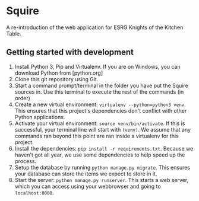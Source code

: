 # Squire
A re-introduction of the web application for ESRG Knights of the Kitchen Table.

## Getting started with development

1. Install Python 3, Pip and Virtualenv. If you are on Windows, you can download Python from [python.org]
1. Clone this git repository using Git.
1. Start a command prompt/terminal in the folder you have put the Squire sources in. Use this terminal to execute the rest of the commands (in order)
1. Create a new virtual environment: `virtualenv --python=python3 venv`. This ensures that this project's dependencies don't conflict with other Python applications.
1. Activate your virtual environment: `source venv/bin/activate`. If this is successful, your terminal line will start with `(venv)`. We assume that any commands ran beyond this point are ran inside a virtualenv for this project.
1. Install the dependencies: `pip install -r requirements.txt`. Because we haven't got all year, we use some dependencies to help speed up the process.
1. Setup the database by running `python manage.py migrate`. This ensures your database can store the items we expect to store in it.
1. Start the server: `python manage.py runserver`. This starts a web server, which you can access using your webbrowser and going to `localhost:8000`.
